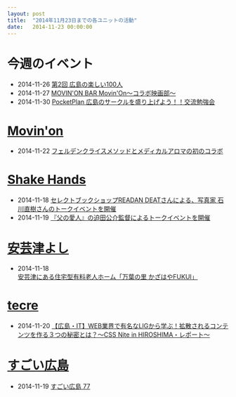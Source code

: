 ```yaml
---
layout: post
title:  "2014年11月23日までの各ユニットの活動"
date:   2014-11-23 00:00:00
---
```


# 今週のイベント

* 2014-11-26 [第2回 広島の楽しい100人](https://www.facebook.com/events/381577058675130/permalink/381577062008463/)
* 2014-11-27 [MOVIN'ON BAR Movin'On～コラボ映画部～](https://www.facebook.com/events/1518926051698664/permalink/1518926055031997/)
* 2014-11-30 [PocketPlan 広島のサークルを盛り上げよう！！交流勉強会](https://www.facebook.com/events/473514299457307/permalink/473514302790640/)

# [Movin'on](http://coworking-hiroshima.com/)

* 2014-11-22 [フェルデンクライスメソッドとメディカルアロマの初のコラボ](http://www.facebook.com/movinon.hiroshima/posts/849829068371206)


# [Shake Hands](http://www.shakehands.jp/)

* 2014-11-18 [セレクトブックショップREADAN DEATさんによる、写真家 石川直樹さんのトークイベントを開催](http://www.facebook.com/CoworkingShakeHands/photos/a.624867490897982.1073741830.592127770838621/833502646701131/?type=1)
* 2014-11-19 [『父の愛人』の迫田公介監督によるトークイベントを開催](http://www.facebook.com/CoworkingShakeHands/posts/833657376685658)


# [安芸津よし](http://akitsu.co/)

* 2014-11-18 [安芸津にある住宅型有料老人ホーム「万葉の里 かざはやFUKUI」](http://akitsu.co/fukui-2059.html)


# [tecre](http://tecre.jp/)

* 2014-11-20 [【広島・IT】WEB業界で有名なLIGから学ぶ！拡散されるコンテンツを作る３つの秘密とは？～CSS Nite in HIROSHIMA・レポート～](http://tecre.jp/cssnite-hiroshima-liginc/)


# [すごい広島](http://great-h.github.io/)

* 2014-11-19 [すごい広島 77](http://www.facebook.com/great.hiroshima/posts/480648895411094)
